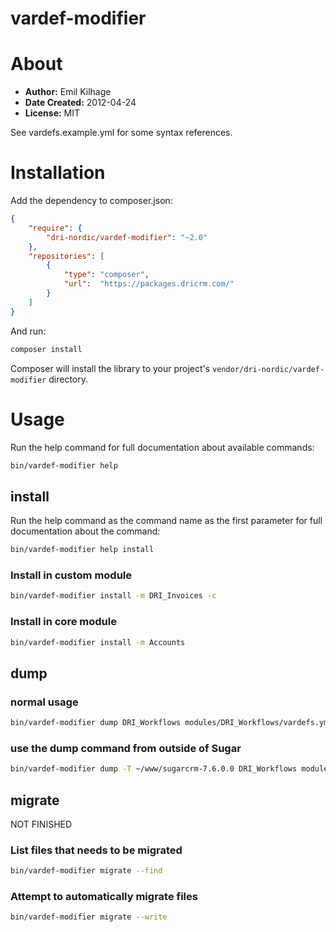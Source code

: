 vardef-modifier
========

# About

 * __Author:__ Emil Kilhage
 * __Date Created:__ 2012-04-24
 * __License:__ MIT

See vardefs.example.yml for some syntax references.

# Installation

Add the dependency to composer.json:

```json
{
    "require": {
        "dri-nordic/vardef-modifier": "~2.0"
    },
    "repositories": [
        {
            "type": "composer",
            "url":  "https://packages.dricrm.com/"
        }
    ]
}
```

And run:

```bash
composer install
```

Composer will install the library to your project's `vendor/dri-nordic/vardef-modifier` directory.

# Usage

Run the help command for full documentation about available commands:

```bash
bin/vardef-modifier help
```

## install

Run the help command as the command name as the first parameter for full documentation about the command:

```bash
bin/vardef-modifier help install
```

### Install in custom module

```bash
bin/vardef-modifier install -m DRI_Invoices -c
```

### Install in core module

```bash
bin/vardef-modifier install -m Accounts
```

## dump

### normal usage

```bash
bin/vardef-modifier dump DRI_Workflows modules/DRI_Workflows/vardefs.yml dri-customer-journey
```

### use the dump command from outside of Sugar

```bash
bin/vardef-modifier dump -T ~/www/sugarcrm-7.6.0.0 DRI_Workflows modules/DRI_Workflows/vardefs.yml dri-customer-journey
```

## migrate

NOT FINISHED

### List files that needs to be migrated

```bash
bin/vardef-modifier migrate --find
```

### Attempt to automatically migrate files

```bash
bin/vardef-modifier migrate --write
```